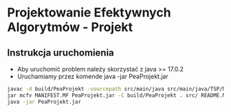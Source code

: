 # Projektowanie Efektywnych Algorytmów - Projekt

## Instrukcja uruchomienia

- Aby uruchomić problem należy skorzystać z java >= 17.0.2
- Uruchamiamy przez komende java -jar PeaProjekt.jar

```bash
javac -d build/PeaProjekt -sourcepath src/main/java src/main/java/TSP/Main.java
jar mcfv MANIFEST.MF PeaProjekt.jar -C build/PeaProjekt . src/ README.MD
java -jar PeaProjekt.jar
```